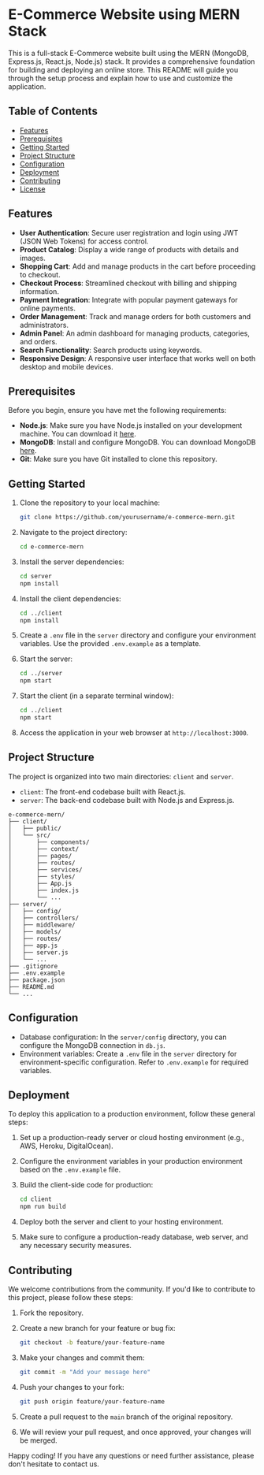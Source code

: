 # E-Commerce Website using MERN Stack

This is a full-stack E-Commerce website built using the MERN (MongoDB, Express.js, React.js, Node.js) stack. It provides a comprehensive foundation for building and deploying an online store. This README will guide you through the setup process and explain how to use and customize the application.

## Table of Contents

- [Features](#features)
- [Prerequisites](#prerequisites)
- [Getting Started](#getting-started)
- [Project Structure](#project-structure)
- [Configuration](#configuration)
- [Deployment](#deployment)
- [Contributing](#contributing)
- [License](#license)

## Features

- **User Authentication**: Secure user registration and login using JWT (JSON Web Tokens) for access control.
- **Product Catalog**: Display a wide range of products with details and images.
- **Shopping Cart**: Add and manage products in the cart before proceeding to checkout.
- **Checkout Process**: Streamlined checkout with billing and shipping information.
- **Payment Integration**: Integrate with popular payment gateways for online payments.
- **Order Management**: Track and manage orders for both customers and administrators.
- **Admin Panel**: An admin dashboard for managing products, categories, and orders.
- **Search Functionality**: Search products using keywords.
- **Responsive Design**: A responsive user interface that works well on both desktop and mobile devices.

## Prerequisites

Before you begin, ensure you have met the following requirements:

- **Node.js**: Make sure you have Node.js installed on your development machine. You can download it [here](https://nodejs.org/).
- **MongoDB**: Install and configure MongoDB. You can download MongoDB [here](https://www.mongodb.com/try/download/community).
- **Git**: Make sure you have Git installed to clone this repository.

## Getting Started

1. Clone the repository to your local machine:

   ```bash
   git clone https://github.com/yourusername/e-commerce-mern.git
   ```

2. Navigate to the project directory:

   ```bash
   cd e-commerce-mern
   ```

3. Install the server dependencies:

   ```bash
   cd server
   npm install
   ```

4. Install the client dependencies:

   ```bash
   cd ../client
   npm install
   ```

5. Create a `.env` file in the `server` directory and configure your environment variables. Use the provided `.env.example` as a template.

6. Start the server:

   ```bash
   cd ../server
   npm start
   ```

7. Start the client (in a separate terminal window):

   ```bash
   cd ../client
   npm start
   ```

8. Access the application in your web browser at `http://localhost:3000`.

## Project Structure

The project is organized into two main directories: `client` and `server`.

- `client`: The front-end codebase built with React.js.
- `server`: The back-end codebase built with Node.js and Express.js.

```
e-commerce-mern/
├── client/
│   ├── public/
│   └── src/
│       ├── components/
│       ├── context/
│       ├── pages/
│       ├── routes/
│       ├── services/
│       ├── styles/
│       ├── App.js
│       ├── index.js
│       └── ...
├── server/
│   ├── config/
│   ├── controllers/
│   ├── middleware/
│   ├── models/
│   ├── routes/
│   ├── app.js
│   ├── server.js
│   └── ...
├── .gitignore
├── .env.example
├── package.json
├── README.md
└── ...
```

## Configuration

- Database configuration: In the `server/config` directory, you can configure the MongoDB connection in `db.js`.
- Environment variables: Create a `.env` file in the `server` directory for environment-specific configuration. Refer to `.env.example` for required variables.

## Deployment

To deploy this application to a production environment, follow these general steps:

1. Set up a production-ready server or cloud hosting environment (e.g., AWS, Heroku, DigitalOcean).

2. Configure the environment variables in your production environment based on the `.env.example` file.

3. Build the client-side code for production:

   ```bash
   cd client
   npm run build
   ```

4. Deploy both the server and client to your hosting environment.

5. Make sure to configure a production-ready database, web server, and any necessary security measures.

## Contributing

We welcome contributions from the community. If you'd like to contribute to this project, please follow these steps:

1. Fork the repository.

2. Create a new branch for your feature or bug fix:

   ```bash
   git checkout -b feature/your-feature-name
   ```

3. Make your changes and commit them:

   ```bash
   git commit -m "Add your message here"
   ```

4. Push your changes to your fork:

   ```bash
   git push origin feature/your-feature-name
   ```

5. Create a pull request to the `main` branch of the original repository.

6. We will review your pull request, and once approved, your changes will be merged.


Happy coding! If you have any questions or need further assistance, please don't hesitate to contact us.
